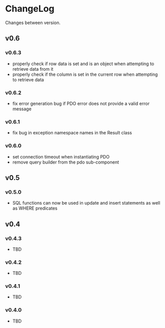 # ChangeLog

Changes between version.

## v0.6

### v0.6.3

* properly check if row data is set and is an object when attempting to retrieve
data from it
* properly check if the column is set in the current row when attempting to retrieve
data

### v0.6.2

* fix error generation bug if PDO error does not provide a valid error message

### v0.6.1

* fix bug in exception namespace names in the Result class

### v0.6.0

* set connection timeout when instantiating PDO
* remove query builder from the pdo sub-component

## v0.5

### v0.5.0

* SQL functions can now be used in update and insert statements as well as WHERE
predicates

## v0.4

### v0.4.3

* TBD

### v0.4.2

* TBD

### v0.4.1

* TBD

### v0.4.0

* TBD
